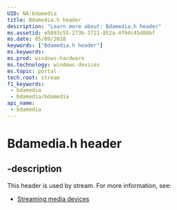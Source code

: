 ```yaml
---
UID: NA:bdamedia
title: Bdamedia.h header
description: "Learn more about: Bdamedia.h header"
ms.assetid: e5093c55-273b-3721-852a-4f94c45d88bf
ms.date: 05/09/2018
keywords: ["Bdamedia.h header"]
ms.keywords: 
ms.prod: windows-hardware
ms.technology: windows-devices
ms.topic: portal
tech.root: stream
f1_keywords:
 - bdamedia
 - bdamedia/bdamedia
api_name:
 - bdamedia
---
```


# Bdamedia.h header


## -description

This header is used by stream. For more information, see:

- [Streaming media devices](../_stream/index.md)

